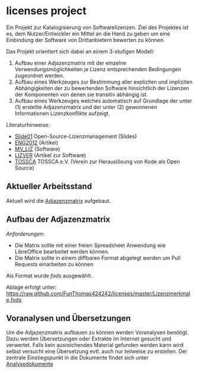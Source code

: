 licenses project
================

Ein Projekt zur Katalogisierung von Softwarelizenzen. Ziel des Projektes ist es, dem Nutzer/Entwickler ein Mittel
an die Hand zu geben um eine Einbindung der Software von Drittanbietern bewerten zu können.

Das Projekt orientiert sich dabei an einem 3-stufigen Modell:

1. Aufbau einer Adjazenzmatrix mit der einzelne Verwendungsmöglichkeiten je Lizenz entsprechenden Bedingungen zugeordnet werden.
2. Aufbau eines Werkzeuges zur Bestimmung aller expliziten und impliziten Abhängigkeiten der zu bewertenden Software hinsichtlich 
der Lizenzen der Komponenten von denen sie transitiv abhängig ist.
3. Aufbau eines Werkzeuges welches automatisch auf Grundlage der unter (1) erstellte Adjazenzmatrix und der unter (2) gewonnenen
Informationen Lizenzkonflikte aufzeigt.

Literaturhinweise: 

* [Slide01](http://de.slideshare.net/littk/open-source-lizenzmanagement) Open-Source-Lizenzmanagement (Slides)
* [ENG2012](http://www.bibsonomy.org/bibtex/23ad38e2fbc524230344bc7ea48979620/funthomas424242) (Artikel)
* [MV_LIZ](http://www.cheatography.com/funthomas424242/cheat-sheets/lizenverwaltung-mit-maven/pdf/) (Software)
* [LIZVER](http://www.bibsonomy.org/bibtex/2d7fa68b5ddaa4bb2318c3da9e38cf4cb/funthomas424242) (Artikel zur Software)
* [TOSSCA](http://www.tossca.org/) TOSSCA e.V. (Verein zur Herauslösung von Kode als Open Source)

Aktueller Arbeitsstand
----------------------

Aktuell wird die [Adjazenzmatrix](https://raw.github.com/FunThomas424242/licenses/master/Lizenzmerkmale.fods) aufgebaut.

Aufbau der Adjazenzmatrix
--------------------------

*Anforderungen*: 

* Die Matrix sollte mit einer freien Spreadsheet Anwendung wie LibreOffice bearbeitet werden können. 
* Die Matrix sollte in einem diffbaren Format abgelegt werden um Pull Requests einarbeiten zu können

Als Format wurde *fods* ausgewählt. 

Ablage erfolgt unter: https://raw.github.com/FunThomas424242/licenses/master/Lizenzmerkmale.fods

Voranalysen und Übersetzungen
-----------------------------

Um die Adjazenzmatrix aufbauen zu können werden Voranalysen benötigt. Dazu werden Übersetzungen oder Extrakte im Internet gesucht
und verwertet. Falls kein ausreichendes Material gefunden werden kann wird selbst versucht eine Übersetzung evtl. 
auch nur teilweise zu erstellen. Der zentrale Einstiegspunkt in die Dokumente findet sich unter
[Analysedokumente](./analysis/Quellen.md)

